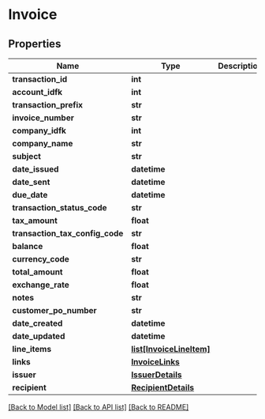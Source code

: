 # Invoice

## Properties
Name | Type | Description | Notes
------------ | ------------- | ------------- | -------------
**transaction_id** | **int** |  | [optional] 
**account_idfk** | **int** |  | [optional] 
**transaction_prefix** | **str** |  | [optional] 
**invoice_number** | **str** |  | [optional] 
**company_idfk** | **int** |  | [optional] 
**company_name** | **str** |  | [optional] 
**subject** | **str** |  | [optional] 
**date_issued** | **datetime** |  | [optional] 
**date_sent** | **datetime** |  | [optional] 
**due_date** | **datetime** |  | [optional] 
**transaction_status_code** | **str** |  | [optional] 
**tax_amount** | **float** |  | [optional] 
**transaction_tax_config_code** | **str** |  | [optional] 
**balance** | **float** |  | [optional] 
**currency_code** | **str** |  | [optional] 
**total_amount** | **float** |  | [optional] 
**exchange_rate** | **float** |  | [optional] 
**notes** | **str** |  | [optional] 
**customer_po_number** | **str** |  | [optional] 
**date_created** | **datetime** |  | [optional] 
**date_updated** | **datetime** |  | [optional] 
**line_items** | [**list[InvoiceLineItem]**](InvoiceLineItem.md) |  | [optional] 
**links** | [**InvoiceLinks**](InvoiceLinks.md) |  | [optional] 
**issuer** | [**IssuerDetails**](IssuerDetails.md) |  | [optional] 
**recipient** | [**RecipientDetails**](RecipientDetails.md) |  | [optional] 

[[Back to Model list]](../README.md#documentation-for-models) [[Back to API list]](../README.md#documentation-for-api-endpoints) [[Back to README]](../README.md)


